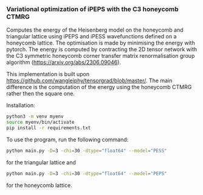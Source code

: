 

### Variational optimization of iPEPS with the C3 honeycomb CTMRG

Computes the energy of the Heisenberg model on the honeycomb and triangular lattice using iPEPS and iPESS wavefunctions defined on a honeycomb lattice. The optimisation is made by minimising the energy with pytorch. The energy is computed by contracting the 2D tensor network with the C3 symmetric honeycomb corner transfer matrix renormalisation group algorithm (https://arxiv.org/abs/2306.09046).

This implementation is built upon https://github.com/wangleiphy/tensorgrad/blob/master/. The main difference is the computation of the energy using the honeycomb CTMRG rather then the square one.
 
Installation:

```bash
python3 -m venv myenv
source myenv/bin/activate
pip install -r requirements.txt
```

To use the program, run the following command:
```bash
python main.py -D=3 -chi=30 -dtype="float64" --model="PESS"
``` 
for the triangular lattice and 
```bash
python main.py -D=3 -chi=30 -dtype="float64" --model="PEPS"
``` 
for the honeycomb lattice.